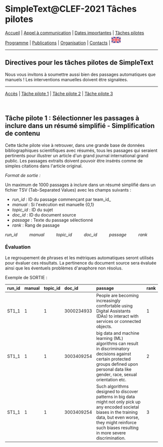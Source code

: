 
# SimpleText@CLEF-2021 Tâches pilotes

[Accueil](https://simpletext-madics.github.io/2021/clef/fr) | [Appel à communication](https://simpletext-madics.github.io/2021/clef/fr/CFP) | [Dates importantes](https://simpletext-madics.github.io/2021/clef/fr/dates) | [Tâches pilotes](https://simpletext-madics.github.io/2021/clef/fr/tasks)  
[Programme](https://simpletext-madics.github.io/2021/clef/fr/program) | [Publications](https://simpletext-madics.github.io/2021/clef/fr/publications) | [Organisation](https://simpletext-madics.github.io/2021/clef/fr/organisation) | [Contacts](https://simpletext-madics.github.io/2021/clef/fr/contacts) | [<img src="../EN.png" width="30">](https://simpletext-madics.github.io/2021/clef/en/task1)

---

## Directives pour les tâches pilotes de SimpleText

Nous vous invitons à soumettre aussi bien des passages automatiques que manuels ! Les interventions manuelles doivent être signalées.

---

[Accès](https://simpletext-madics.github.io/2021/clef/fr/tasks) | [Tâche pilote 1](https://simpletext-madics.github.io/2021/clef/fr/task1) | [Tâche pilote 2](https://simpletext-madics.github.io/2021/clef/fr/task2) | [Tâche pilote 3](https://simpletext-madics.github.io/2021/clef/fr/task3)

<br>

## Tâche pilote 1 : Sélectionner les passages à inclure dans un résumé simplifié - Simplification de contenu

Cette tâche pilote vise à retrouver, dans une grande base de données bibliographiques scientifiques avec résumés, tous les passages qui seraient pertinents pour illustrer un article d'un grand journal international grand public. Les passages extraits doivent pouvoir être insérés comme de simples citations dans l'article original.

*Format de sortie :*  
 
Un maximum de 1000 passages à inclure dans un résumé simplifié dans un fichier TSV (Tab-Separated Values) avec les champs suivants :
* *run_id* : ID du passage commençant par team_id_
* *manual* : Si l'exécution est manuelle {0,1}
* *topic_id* : ID du sujet
* *doc_id* : ID du document source
* *passage* : Texte du passage sélectionné
* *rank* : Rang de passage

*run_id &nbsp;&nbsp;&nbsp;&nbsp;&nbsp;&nbsp;&nbsp;&nbsp; manual &nbsp;&nbsp;&nbsp;&nbsp;&nbsp;&nbsp;&nbsp;&nbsp; topic_id &nbsp;&nbsp;&nbsp;&nbsp;&nbsp;&nbsp;&nbsp;&nbsp; doc_id &nbsp;&nbsp;&nbsp;&nbsp;&nbsp;&nbsp;&nbsp;&nbsp; passage &nbsp;&nbsp;&nbsp;&nbsp;&nbsp;&nbsp;&nbsp;&nbsp; rank*

### Évaluation  
Le regroupement de phrases et les métriques automatiques seront utilisés pour évaluer ces résultats. La pertinence du document source sera évaluée ainsi que les éventuels problèmes d'anaphore non résolus.

Exemple de SORTIE :

| run_id | manual | topic_id | doc_id | passage | rank |
|:-------|:-------|:---------|:-------|:--------|:-----|
| ST1_1 | 1 | 1 | 3000234933 | People are becoming increasingly comfortable using Digital Assistants (DAs) to interact with services or connected objects. | 1 |
| ST1_1 | 1 | 1 | 3003409254 | big data and machine learning (ML) algorithms can result in discriminatory decisions against certain protected groups defined upon personal data like gender, race, sexual orientation etc. | 2 |
| ST1_1 | 1 | 1 | 3003409254 | Such algorithms designed to discover patterns in big data might not only pick up any encoded societal biases in the training data, but even worse, they might reinforce such biases resulting in more severe discrimination. | 3 |

